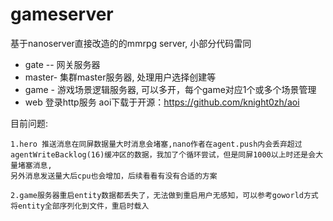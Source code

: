 # gameserver
基于nanoserver直接改造的的mmrpg server, 小部分代码雷同
* gate -- 网关服务器
* master- 集群master服务器, 处理用户选择创建等
* game - 游戏场景逻辑服务器, 可以多开，每个game对应1个或多个场景管理
* web 登录http服务
aoi下载于开源：https://github.com/knight0zh/aoi

目前问题:
```aiignore
1.hero 推送消息在同屏数据量大时消息会堵塞,nano作者在agent.push内会丢弃超过agentWriteBacklog(16)缓冲区的数据，我加了个循环尝试，但是同屏1000以上时还是会大量堵塞消息, 
另外消息发送量大后cpu也会增加，后续看看有没有合适的方案

2.game服务器重启entity数据都丢失了，无法做到重启用户无感知，可以参考goworld方式将entity全部序列化到文件，重启时载入
```
